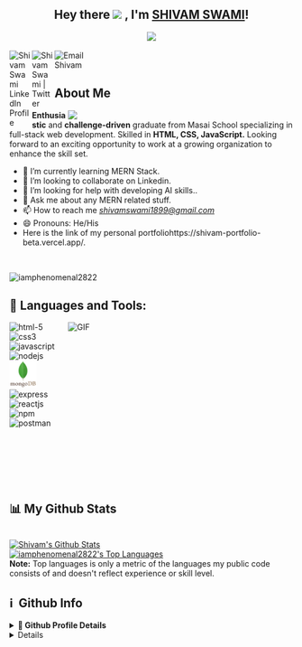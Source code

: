 

<!--
**iamphenomenal2822/iamphenomenal2822** is a ✨ _special_ ✨ repository because its `README.md` (this file) appears on your GitHub profile.

Here are some ideas to get you started:

- 🔭 I’m currently working on ...
- 🌱 I’m currently learning ...
- 👯 I’m looking to collaborate on ...
- 🤔 I’m looking for help with ...
- 💬 Ask me about ...
- 📫 How to reach me: ...
- 😄 Pronouns: ...
- ⚡ Fun fact: ...
-->
<!-- <img src="https://github-readme-stats.vercel.app/api?username=iamphenomenal2822&&show_icons=true&title_color=ffffff&icon_color=bb2acf&text_color=daf7dc&bg_color=151515">

<img src="https://github-readme-stats.vercel.app/api/top-langs/?username=iamphenomenal2822&layout=compact">

 -->


<h2 align="center">
  Hey there <img src="https://media.giphy.com/media/hvRJCLFzcasrR4ia7z/giphy.gif" width="28"> , I'm <a href="">SHIVAM SWAMI</a>!
   
</h2>

<p align="center">
  <img src="https://readme-typing-svg.herokuapp.com/?lines=Passionate%20Coder;Self%20taught%20Programmer&center=true&width=500&height=50">
</p>


<a href="https://www.linkedin.com/in/shivam-swami-4a548221b/">
  <img align="left" alt="Shivam Swami LinkedIn Profile" width="40px" src="https://raw.githubusercontent.com/peterthehan/peterthehan/master/assets/linkedin.svg" />
</a>
 <a href="https://twitter.com/ShivamSwami03">
  <img align="left" alt="Shivam Swami | Twitter" width="40px" src="https://raw.githubusercontent.com/peterthehan/peterthehan/master/assets/twitter.svg" />
</a>
<a href="shivamswami1899@gmail.com">
  <img align="left" alt="Email Shivam" width="70px" src="https://cdn.vox-cdn.com/thumbor/8fWz6qpiMYMsZhY4vrc9Vhl5yL8=/0x110:1320x770/fit-in/1200x600/cdn.vox-cdn.com/uploads/chorus_asset/file/21939811/newgmaillogo.jpg" />
</a>
 

<br/>

<br/>


## About Me
<img align='right' src="https://camo.githubusercontent.com/c1dcb74cc1c1835b1d716f5051499a2814c683c806b15f04b0eba492863703e9/68747470733a2f2f63646e2e6472696262626c652e636f6d2f75736572732f3733303730332f73637265656e73686f74732f363538313234332f6176656e746f2e676966" width="400">
<b style="font-weight:bold">Enthusiastic</b> and <b style="font-weight:bold">challenge-driven</b> graduate from Masai School specializing in full-stack web development. Skilled in <b style="font-weight:bold">HTML, CSS, JavaScript.</b> Looking forward to an exciting opportunity to work at a growing organization to enhance the skill set.


<!-- - 🔭 I’m currently working on FrontEnd Development -->
- 🌱 I’m currently learning MERN Stack.
- 👯 I’m looking to collaborate on Linkedin.
- 🤔 I’m looking for help with developing AI skills..
- 💬 Ask me about any MERN related stuff.
- 📫 How to reach me *shivamswami1899@gmail.com*
- 😄 Pronouns: He/His
- Here is the link of my personal portfoliohttps://shivam-portfolio-beta.vercel.app/.
<!-- - ⚡️ Fun fact: Hot water will turn into ice faster than cold water. -->
 <br>
<p align="left"> <img src="https://komarev.com/ghpvc/?username=iamphenomenal2822&label=Profile%20views&color=0e75b6&style=flat" alt="iamphenomenal2822" /></p>
 
## 🚀 Languages and Tools:
 <img align="right" alt="GIF" clear = "both" src="https://quantumhunts.com/user/assets/images/hero/hiring-manager-quantumhunts.gif" width="400" height="250" />
<p align="left"> 
    <img style="marrgin-left:20px" src="https://img.icons8.com/color/48/000000/html-5.png" alt="html-5"/> 
    <img style="marrgin-left:20px" src="https://img.icons8.com/color/48/000000/css3.png" alt="css3"/>
    <img style="marrgin-left:20px" src="https://img.icons8.com/color/48/000000/javascript.png" alt="javascript"/>
    <img style="marrgin-left:20px" src="https://img.icons8.com/color/48/000000/nodejs.png" alt="nodejs"/> 
    <img style="marrgin-left:20px" src="https://raw.githubusercontent.com/devicons/devicon/master/icons/mongodb/mongodb-original-wordmark.svg" alt="mongodb" width="48" height="48"/>
     <img style="marrgin-left:20px" src="https://encrypted-tbn0.gstatic.com/images?q=tbn:ANd9GcRS7RVaKE0ubjH_Ioi90MHiDzKw-GpNI1BsHw&usqp=CAU" alt="express" width="48" height="48"/>
    <img style="marrgin-left:20px" src="https://img.icons8.com/officel/80/000000/react.png" alt="reactjs"  width="48" height="48"/>
    <img style="marrgin-left:20px" src="https://img.icons8.com/color/48/000000/npm.png"  alt="npm"/>   
    <img style="marrgin-left:20px" src="https://www.vectorlogo.zone/logos/getpostman/getpostman-icon.svg" alt="postman" width="45" height="45" alt="postman"/>
    <!-- <img src="https://img.icons8.com/color/48/000000/git.png" alt="git"/> -->
    
</p>

<br/>
<br/>
<br/>
<br/>
<br/>

## 📊 My Github Stats

<br/>
    <a href="https://github.com/iamphenomenal2822/github-readme-stats"><img alt="Shivam's Github Stats" src="https://github-readme-stats.vercel.app/api?username=iamphenomenal2822&show_icons=true&count_private=true&theme=chartreuse-dark&hide_border=true&bg_color=0D1117" /></a>
    </br>
  <a href="https://github.com/iamphenomenal2822/github-readme-stats"><img alt="iamphenomenal2822's Top Languages" src="https://github-readme-stats.vercel.app/api/top-langs/?username=iamphenomenal2822&langs_count=8&count_private=true&layout=compact&theme=react&hide_border=true&bg_color=0D1117" /></a>
  <br/>
  <b>Note:</b> Top languages is only a metric of the languages my public code consists of and doesn't reflect experience or skill level.
  
 <br>
 
 <h2>ℹ️ &nbsp;Github Info</h2>
<details> 
  <summary><b>🔎 Github Profile Details</b></summary>
<p align="center"><img height="180em" src="https://github-profile-summary-cards.vercel.app/api/cards/profile-details?username=iamphenomenal2822&theme=github_dark" alt="iamphenomenal2822" align = "center"/></p>
</details>
<details>
<!--  <summary><b>🔥 Github Streaks</b></summary>
<p align="center"><img src="https://github-readme-streak-statskbiswal01s.herokuapp.com/?user=iamphenomenal2822&theme=black-ice&hide_border=true&stroke=0000&background=0D1117&ring=e05397&fire=e05397&currStreakLabel=e05397" alt="iamphenomenal2822" /></p>
</details> -->
<details>
<summary><b>📊 Github Contribution Graph</b></summary>
<p align="center"<a href="#"><img alt="Shivam Swami's Activity Graph" src="https://activity-graph.herokuapp.com/graph?username=iamphenomenal2822&bg_color=0D1117&color=e05397&line=e05397&point=FFFFFF&hide_border=true&" /></a></p>
</details>
<details>   
 <summary><b>🏆 Github Achievements</b></summary>
<p align="center"> <a href="https://github.com/iamphenomenal2822"><img src="https://github-profile-trophy.vercel.app/?username=iamphenomenal2822&margin-w=5&theme=radical" alt="Shivam Swami" /></a></p>
 </details>


 <hr>
